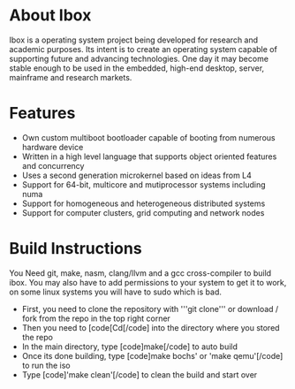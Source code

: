 # About Ibox 
Ibox is a operating system project being developed for research and academic purposes. Its intent is to create an operating system capable of supporting future and advancing technologies. One day it may become stable enough to be used in the embedded, high-end desktop, server, mainframe and research markets.

# Features
- Own custom multiboot bootloader capable of booting from numerous hardware device
- Written in a high level language that supports object oriented features and concurrency
- Uses a second generation microkernel based on ideas from L4
- Support for 64-bit, multicore and mutiprocessor systems including numa
- Support for homogeneous and heterogeneous distributed systems
- Support for computer clusters, grid computing and network nodes 

# Build Instructions
You Need git, make, nasm, clang/llvm and a gcc cross-compiler to build ibox. You may also have to add permissions to your system to get it to work, on some linux systems you will have to sudo which is bad. 

- First, you need to clone the repository with '''git clone''' or download / fork from the repo in the top right corner
- Then you need to [code[Cd[/code] into the directory where you stored the repo
- In the main directory, type [code]make[/code] to auto build
- Once its done building, type [code]make bochs' or 'make qemu'[/code] to run the iso
- Type [code]'make clean'[/code] to clean the build and start over

